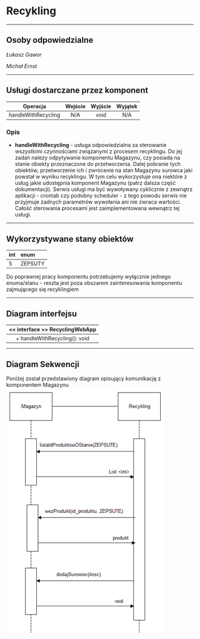 # **Recykling**
---
## Osoby odpowiedzialne

_Łukasz Gawor_

_Michał Ernst_

---
## Usługi dostarczane przez komponent

| Operacja | Wejście | Wyjście | Wyjątek| 
| ------------ | :---: | :---: | :---: |
| handleWithRecycling | N/A | void | N/A |

### Opis

* **handleWithRecycling** - usługa odpowiedzialna za sterowanie wszystkimi czynnościami związanymi z procesem recyklingu. Do jej zadań należy odpytywanie komponentu Magazynu, czy posiada na stanie obiekty przeznaczone do przetworzenia. Dalej pobranie tych obiektów, przetworzenie ich i zwrócenie na stan Magazynu surowca jaki powstał w wyniku recyklingu. W tym celu wykorzystuje ona niektóre z usług jakie udostępnia komponent Magazynu (patrz dalsza część dokumentacji). Serwis usługi ma być wywoływany cyklicznie z zewnątrz aplikacji - crontab czy podobny scheduler - z tego powodu serwis nie przyjmuje żadnych parametrów wywołania ani nie zwraca wartości. Całość sterowania procesami jest zaimplementowana wewnątrz tej usługi.
---
## Wykorzystywane stany obiektów
| int | enum |
| --- | :--- |
| 5 | ZEPSUTY |

Do poprawnej pracy komponentu potrzebujemy wyłącznie jednego enuma/stanu - reszta jest poza obszarem zainteresowania komponentu zajmującego się recyklingiem

---

## Diagram interfejsu
| << interface >>  RecyclingWebApp|
| :---: | 
| + handleWithRecycling(): void |

---

## Diagram Sekwencji
Poniżej został przedstawiony diagram opisujący komunikację z komponentem Magazynu
![](images/diagram.png)
